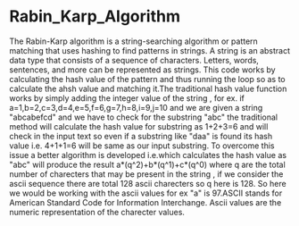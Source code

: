 # Rabin_Karp_Algorithm
The Rabin-Karp algorithm is a string-searching algorithm or pattern matching that uses hashing to find patterns in strings. A string is an abstract data type that consists of a sequence of characters. Letters, words, sentences, and more can be represented as strings. This code works by calculating the hash value of the pattern and thus running the loop so as to calculate the ahsh value and matching it.The traditional hash value function works by simply adding the integer value of the string , for ex. if a=1,b=2,c=3,d=4,e=5,f=6,g=7,h=8,i=9,j=10 and we are given a string "abcabefcd" and we have to check for the substring "abc" the traditional method will calculate the hash value for substring as 1+2+3=6 and will check in the input text so even if a substring like "daa" is found its hash value i.e. 4+1+1=6 will be same as our input substring. To  overcome this issue a better algorithm is developed i.e.which calculates the hash value as "abc" will produce the result a*(q^2)+b*(q^1)+c*(q^0) where q are the total number of charecters that may be present in the string , if we consider the ascii sequence there are total 128 ascii charecters so q here is 128. So here we would be working with the ascii values for ex "a" is 97.ASCII stands for American Standard Code for Information Interchange. Ascii values are the numeric representation of the charecter values.
